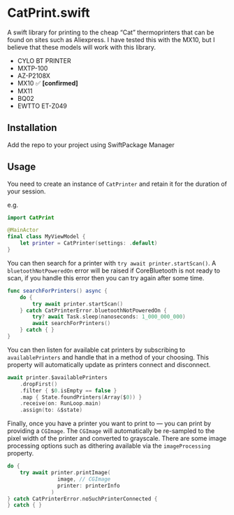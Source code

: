 # CatPrint.swift

A swift library for printing to the cheap “Cat” thermoprinters that can be found on sites such as Aliexpress. I have tested this with the MX10, but I believe that these models will work with this library.

- CYLO BT PRINTER
- MXTP-100
- AZ-P2108X
- MX10 ✅ __[confirmed]__
- MX11
- BQ02
- EWTTO ET-Z049

## Installation
Add the repo to your project using SwiftPackage Manager

## Usage
You need to create an instance of `CatPrinter` and retain it for the duration of your session.

e.g.
```swift
import CatPrint

@MainActor
final class MyViewModel {
    let printer = CatPrinter(settings: .default)
}
```

You can then search for a printer with `try await printer.startScan()`. A `bluetoothNotPoweredOn` error will be raised if CoreBluetooth is not ready to scan, if you handle this error then you can try again after some time.

```swift
func searchForPrinters() async {
    do {
        try await printer.startScan()
    } catch CatPrinterError.bluetoothNotPoweredOn {
        try? await Task.sleep(nanoseconds: 1_000_000_000)
        await searchForPrinters()
    } catch { }
}
```

You can then listen for available cat printers by subscribing to `availablePrinters` and handle that in a method of your choosing. This property will automatically update as printers connect and disconnect.

```swift
await printer.$availablePrinters
    .dropFirst()
    .filter { $0.isEmpty == false }
    .map { State.foundPrinters(Array($0)) }
    .receive(on: RunLoop.main)
    .assign(to: &$state)
```

Finally, once you have a printer you want to print to — you can print by providing a `CGImage`. The `CGImage` will automatically be re-sampled to the pixel width of the printer and converted to grayscale. There are some image processing options such as dithering available via the `imageProcessing` property. 
```swift
do {
    try await printer.printImage(
                image, // CGImage
                printer: printerInfo
              )
} catch CatPrinterError.noSuchPrinterConnected {
} catch { }
```
